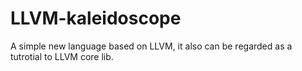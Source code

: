 # LLVM-kaleidoscope
A simple new language based on LLVM, it also can be regarded as a tutrotial to LLVM core lib.
